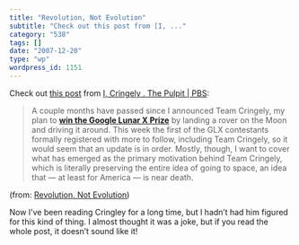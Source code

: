 ```yaml
---
title: "Revolution, Not Evolution"
subtitle: "Check out this post from [I, ..."
category: "538"
tags: []
date: "2007-12-20"
type: "wp"
wordpress_id: 1151
---
```

Check out [this post](http://www.pbs.org/cringely/pulpit/2007/pulpit_20071214_003618.html) from [I, Cringely . The Pulpit | PBS](http://www.pbs.org/cringely/pulpit/):
> A couple months have passed since I announced Team Cringely, my plan to [**win the Google Lunar X Prize**](http://www.googlelunarxprize.org/) by landing a rover on the Moon and driving it around. This week the first of the GLX contestants formally registered with more to follow, including Team Cringely, so it would seem that an update is in order. Mostly, though, I want to cover what has emerged as the primary motivation behind Team Cringely, which is literally preserving the entire idea of going to space, an idea that — at least for America — is near death.

(from: [Revolution, Not Evolution](http://www.pbs.org/cringely/pulpit/2007/pulpit_20071214_003618.html))

Now I’ve been reading Cringley for a long time, but I hadn’t had him figured for this kind of thing. I almost thought it was a joke, but if you read the whole post, it doesn’t sound like it!